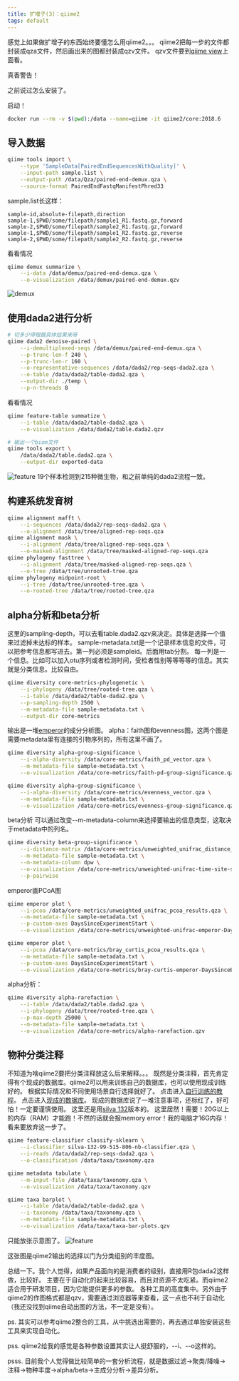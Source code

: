 ```yaml
---
title: 扩增子(3)：qiime2
tags: default
---
```

感觉上如果做扩增子的东西始终要懂怎么用qiime2。。。
qiime2把每一步的文件都封装成qza文件，然后画出来的图都封装成qzv文件。
qzv文件要到[qiime view](https://view.qiime2.org/)上面看。

真香警告！

之前说过怎么安装了。

启动！
```bash
docker run --rm -v $(pwd):/data --name=qiime -it qiime2/core:2018.6
```

导入数据
---
```bash
qiime tools import \
	--type 'SampleData[PairedEndSequencesWithQuality]' \
	--input-path sample.list \
	--output-path /data/Qza/paired-end-demux.qza \
	--source-format PairedEndFastqManifestPhred33
```
sample.list长这样：
```
sample-id,absolute-filepath,direction
sample-1,$PWD/some/filepath/sample1_R1.fastq.gz,forward
sample-2,$PWD/some/filepath/sample2_R1.fastq.gz,forward
sample-1,$PWD/some/filepath/sample1_R2.fastq.gz,reverse
sample-2,$PWD/some/filepath/sample2_R2.fastq.gz,reverse
```
看看情况
```bash
qiime demux summarize \
	--i-data /data/demux/paired-end-demux.qza \
	--o-visualization /data/demux/paired-end-demux.qzv
```
![demux](https://raw.githubusercontent.com/pzweuj/pzweuj.github.io/master/downloads/images/qiime2-demux.PNG)

使用dada2进行分析
---
```bash
# 切多少得根据具体结果来呀
qiime dada2 denoise-paired \
	--i-demultiplexed-seqs /data/demux/paired-end-demux.qza \
	--p-trunc-len-f 240 \
	--p-trunc-len-r 160 \
	--o-representative-sequences /data/dada2/rep-seqs-dada2.qza \
	--o-table /data/dada2/table-dada2.qza \
	--output-dir ./temp \
	--p-n-threads 8
```
看看情况
```bash
qiime feature-table summatize \
	--i-table /data/dada2/table-dada2.qza \
	--o-visualization /data/dada2/table.dada2.qzv

# 输出一个biom文件
qiime tools export \
	/data/dada2/table.dada2.qza \
	--output-dir exported-data
```
![feature](https://raw.githubusercontent.com/pzweuj/pzweuj.github.io/master/downloads/images/qiime2-dada2-feature.PNG)
19个样本检测到215种微生物，和之前单纯的dada2流程一致。

构建系统发育树
---
```bash
qiime alignment mafft \
	--i-sequences /data/dada2/rep-seqs-dada2.qza \
	--o-alignment /data/tree/aligned-rep-seqs.qza
qiime alignment mask \
	--i-alignment /data/tree/aligned-rep-seqs.qza \
	--o-masked-alignment /data/tree/masked-aligned-rep-seqs.qza
qiime phylogeny fasttree \
	--i-alignment /data/tree/masked-aligned-rep-seqs.qza \
	--o-tree /data/tree/unrooted-tree.qza
qiime phylogeny midpoint-root \
	--i-tree /data/tree/unrooted-tree.qza \
	--o-rooted-tree /data/tree/rooted-tree.qza
```

alpha分析和beta分析
---
这里的sampling-depth，可以去看table.dada2.qzv来决定。具体是选择一个值来过滤掉未达标的样本。
sample-metadata.txt是一个记录样本信息的文件，可以把参考信息都写进去。第一列必须是sampleid。后面用tab分割。
每一列是一个信息。比如可以加入otu序列或者检测时间，受检者性别等等等等的信息。其实就是分类信息。比较自由。
```bash
qiime diversity core-metrics-phylogenetic \
	--i-phylogeny /data/tree/rooted-tree.qza \
	--i-table /data/dada2/table-dada2.qza \
	--p-sampling-depth 2500 \
	--m-metadata-file sample-metadata.txt \
	--output-dir core-metrics
```
输出是一堆[emperor](https://biocore.github.io/emperor/)的成分分析图。
alpha：faith图和evenness图，这两个图是需要metadata里有连接的引物序列的，所有这里不画了。
```bash
qiime diversity alpha-group-significance \
	--i-alpha-diversity /data/core-metrics/faith_pd_vector.qza \
	--m-metadata-file sample-metadata.txt \
	--o-visualization /data/core-metrics/faith-pd-group-significance.qzv

qiime diversity alpha-group-significance \
	--i-alpha-diversity /data/core-metrics/evenness_vector.qza \
	--m-metadata-file sample-metadata.txt \
	--o-visualization /data/core-metrics/evenness-group-significance.qzv
```

beta分析
可以通过改变--m-metadata-column来选择要输出的信息类型，这取决于metadata中的列名。
```bash
qiime diversity beta-group-significance \
	--i-distance-matrix /data/core-metrics/unweighted_unifrac_distance_matrix.qza \
	--m-metadata-file sample-metadata.txt \
	--m-metadata-column dpw \
	--o-visualization /data/core-metrics/unweighted-unifrac-time-site-significance.qzv \
	--p-pairwise
```

emperor画PCoA图
```bash
qiime emperor plot \
	--i-pcoa /data/core-metrics/unweighted_unifrac_pcoa_results.qza \
	--m-metadata-file sample-metadata.txt \
	--p-custom-axes DaysSinceExperimentStart \
	--o-visualization /data/core-metrics/unweighted-unifrac-emperor-DaysSinceExperimentStart.qzv

qiime emperor plot \
	--i-pcoa /data/core-metrics/bray_curtis_pcoa_results.qza \
	--m-metadata-file sample-metadata.txt \
	--p-custom-axes DaysSinceExperimentStart \
	--o-visualization /data/core-metrics/bray-curtis-emperor-DaysSinceExperimentStart.qzv
```

alpha分析：
```bash
qiime diversity alpha-rarefaction \
	--i-table /data/dada2/table.dada2.qza \
	--i-phylogeny /data/tree/rooted-tree.qza \
	--p-max-depth 25000 \
	--m-metadata-file sample-metadata.txt \
	--o-visualization /data/core-metrics/alpha-rarefaction.qzv
```

物种分类注释
---
不知道为啥qiime2要把分类注释放这么后来解释。。。
既然是分类注释，首先肯定得有个现成的数据库。qiime2可以用来训练自己的数据库，也可以使用现成训练好的。
根据实际情况和不同使用场景自行选择就好了。
点击进入[自行训练的教程](https://docs.qiime2.org/2018.6/tutorials/feature-classifier/)。
点击进入[现成的数据库](https://docs.qiime2.org/2018.6/data-resources/)。
现成的数据库说了一堆注意事项，还标红了，好可怕！一定要谨慎使用。
这里还是用[silva 132](https://data.qiime2.org/2018.6/common/silva-132-99-nb-classifier.qza)版本的。
这里居然！需要！20G以上的内存（RAM）才能跑！不然的话就会报memory error！我的电脑才16G内存！看来要放弃这一步了。
```bash
qiime feature-classifier classify-sklearn \
	--i-classifier silva-132-99-515-806-nb-classifier.qza \
	--i-reads /data/dada2/rep-seqs-dada2.qza \
	--o-classification /data/taxa/taxonomy.qza

qiime metadata tabulate \
	--m-input-file /data/taxa/taxonomy.qza \
	--o-visualization /data/taxa/taxonomy.qzv

qiime taxa barplot \
	--i-table /data/dada2/table-dada2.qza \
	--i-taxonomy /data/taxa/taxonomy.qza \
	--m-metadata-file sample-metadata.txt \
	--o-visualization /data/taxa/taxa-bar-plots.qzv
```
只能放张示意图了。
![feature](https://raw.githubusercontent.com/pzweuj/pzweuj.github.io/master/downloads/images/qiime2-dada2-taxabar.PNG)

这张图是qiime2输出的选择以门为分类组别的丰度图。


总结一下。我个人觉得，如果产品面向的是消费者的级别，直接用R包dada2这样做，比较好。
主要在于自动化的起来比较容易，而且对资源不太吃紧。而qiime2适合用于研发项目，因为它能提供更多的参数。
各种工具的高度集中。另外由于qiime2的作图格式都是qzv，需要通过浏览器等来查看，这一点也不利于自动化（我还没找到qiime自动出图的方法，不一定是没有）。

ps. 其实可以参考qiime2整合的工具，从中挑选出需要的，再去通过单独安装这些工具来实现自动化。

pss. qiime2给我的感觉是各种参数设置其实让人挺舒服的，--i、--o这样的。

psss. 目前我个人觉得做比较简单的一套分析流程，就是数据过滤→聚类/降噪→注释→物种丰度→alpha/beta→主成分分析→差异分析。

[-_-]:又水了一篇。